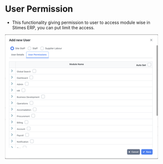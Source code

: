 # User Permission  
- This functionality giving permission to user to access module wise in Stimes ERP, you can put limit the access. 

![alt text](<../../images/user_permission .png>)
